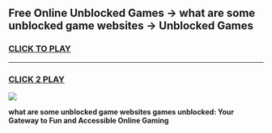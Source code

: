 
## Free Online Unblocked Games → what are some unblocked game websites → Unblocked Games
<h3>
<a href="https://premium.freeplayer.one?title=what_are_some_unblocked_game_websites&ref=21F">CLICK TO PLAY</a></h3>
<hr>

<h3>
<a href="https://premium.freeplayer.one?title=what_are_some_unblocked_game_websites&ref=21F">CLICK 2 PLAY</a>
  
</h3>

<a href="https://premium.freeplayer.one?title=what_are_some_unblocked_game_websites&ref=21F/"><img src="https://clearcache.store/games.png"></a>


**what are some unblocked game websites games unblocked: Your Gateway to Fun and Accessible Online Gaming**
